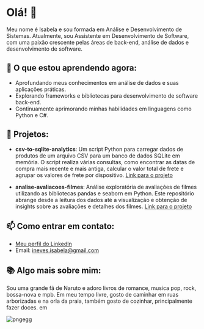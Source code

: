 # Olá! 👋

Meu nome é Isabela e sou formada em Análise e Desenvolvimento de Sistemas. Atualmente, sou Assistente em Desenvolvimento de Software, com uma paixão crescente pelas áreas de back-end, análise de dados e desenvolvimento de software.

## 🌱 O que estou aprendendo agora:
- Aprofundando meus conhecimentos em análise de dados e suas aplicações práticas.
- Explorando frameworks e bibliotecas para desenvolvimento de software back-end.
- Continuamente aprimorando minhas habilidades em linguagens como Python e C#.

## 🔭 Projetos:
- **csv-to-sqlite-analytics**: Um script Python para carregar dados de produtos de um arquivo CSV para um banco de dados SQLite em memória. O script realiza várias consultas, como encontrar as datas de compra mais recente e mais antiga, calcular o valor total de frete e agrupar os valores de frete por dispositivo.
[Link para o projeto](https://github.com/gotiquinha/csv-to-sqlite-analytics)
  
- **analise-avaliacoes-filmes**: Análise exploratória de avaliações de filmes utilizando as bibliotecas pandas e seaborn em Python. Este repositório abrange desde a leitura dos dados até a visualização e obtenção de insights sobre as avaliações e detalhes dos filmes.
[Link para o projeto](https://github.com/gotiquinha/analise-avaliacoes-filmes)

## 📫 Como entrar em contato:
- [Meu perfil do LinkedIn](https://www.linkedin.com/in/isabela-neves-315a4a193/)
- Email: ineves.isabela@gmail.com

## 📚 Algo mais sobre mim:
Sou uma grande fã de Naruto e adoro livros de romance, musica pop, rock, bossa-nova e mpb. Em meu tempo livre, gosto de caminhar em ruas arborizadas e na orla da praia, também gosto de cozinhar, principalmente fazer doces. em



![pngegg](https://user-images.githubusercontent.com/93232499/189041375-c3f9d2d8-0873-44f6-a626-420dd9c55f07.png) 
